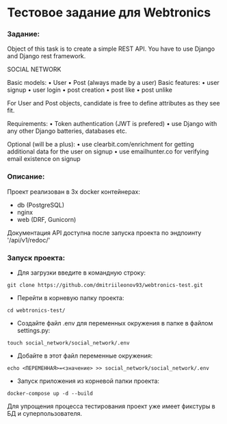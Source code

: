 # Тестовое задание для Webtronics

### Задание:
Object of this task is to create a simple REST API. You have to use Django and
Django rest framework.

SOCIAL NETWORK

Basic models:
• User
• Post (always made by a user)
Basic features:
• user signup
• user login
• post creation
• post like
• post unlike

For User and Post objects, candidate is free to define attributes as they see fit.

Requirements:
• Token authentication (JWT is prefered)
• use Django with any other Django batteries, databases etc.

Optional (will be a plus):
• use clearbit.com/enrichment for getting additional data for the user on signup
• use emailhunter.co for verifying email existence on signup

### Описание:
Проект реализован в 3х docker контейнерах:
- db (PostgreSQL)
- nginx
- web (DRF, Gunicorn)

Документация API доступна после запуска проекта по эндпоинту '/api/v1/redoc/'

### Запуск проекта:
- Для загрузки введите в командную строку:
```
git clone https://github.com/dmitriileonov93/webtronics-test.git
```
- Перейти в корневую папку проекта:
```
cd webtronics-test/
```
- Создайте файл .env для переменных окружения в папке в файлом settings.py:
```
touch social_network/social_network/.env
```
- Добайте в этот файл переменные окружения:
```
echo <ПЕРЕМЕННАЯ>=<значение> >> social_network/social_network/.env
```
- Запуск приложения из корневой папки проекта:
```
docker-compose up -d --build
```
Для упрощения процесса тестирования проект уже имеет фикстуры в БД и суперпользователя.
